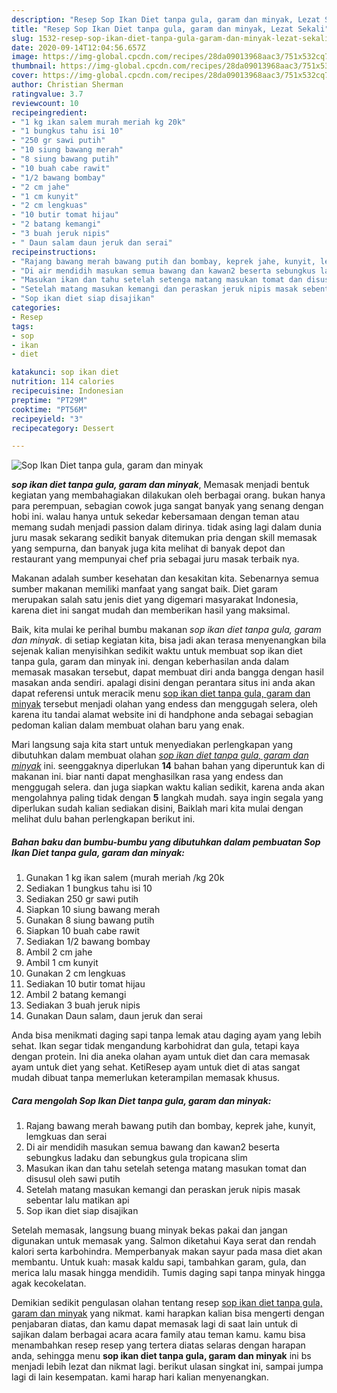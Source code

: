 ```yaml
---
description: "Resep Sop Ikan Diet tanpa gula, garam dan minyak, Lezat Sekali"
title: "Resep Sop Ikan Diet tanpa gula, garam dan minyak, Lezat Sekali"
slug: 1532-resep-sop-ikan-diet-tanpa-gula-garam-dan-minyak-lezat-sekali
date: 2020-09-14T12:04:56.657Z
image: https://img-global.cpcdn.com/recipes/28da09013968aac3/751x532cq70/sop-ikan-diet-tanpa-gula-garam-dan-minyak-foto-resep-utama.jpg
thumbnail: https://img-global.cpcdn.com/recipes/28da09013968aac3/751x532cq70/sop-ikan-diet-tanpa-gula-garam-dan-minyak-foto-resep-utama.jpg
cover: https://img-global.cpcdn.com/recipes/28da09013968aac3/751x532cq70/sop-ikan-diet-tanpa-gula-garam-dan-minyak-foto-resep-utama.jpg
author: Christian Sherman
ratingvalue: 3.7
reviewcount: 10
recipeingredient:
- "1 kg ikan salem murah meriah kg 20k"
- "1 bungkus tahu isi 10"
- "250 gr sawi putih"
- "10 siung bawang merah"
- "8 siung bawang putih"
- "10 buah cabe rawit"
- "1/2 bawang bombay"
- "2 cm jahe"
- "1 cm kunyit"
- "2 cm lengkuas"
- "10 butir tomat hijau"
- "2 batang kemangi"
- "3 buah jeruk nipis"
- " Daun salam daun jeruk dan serai"
recipeinstructions:
- "Rajang bawang merah bawang putih dan bombay, keprek jahe, kunyit, lemgkuas dan serai"
- "Di air mendidih masukan semua bawang dan kawan2 beserta sebungkus ladaku dan sebungkus gula tropicana slim"
- "Masukan ikan dan tahu setelah setenga matang masukan tomat dan disusul oleh sawi putih"
- "Setelah matang masukan kemangi dan peraskan jeruk nipis masak sebentar lalu matikan api"
- "Sop ikan diet siap disajikan"
categories:
- Resep
tags:
- sop
- ikan
- diet

katakunci: sop ikan diet 
nutrition: 114 calories
recipecuisine: Indonesian
preptime: "PT29M"
cooktime: "PT56M"
recipeyield: "3"
recipecategory: Dessert

---
```



![Sop Ikan Diet tanpa gula, garam dan minyak](https://img-global.cpcdn.com/recipes/28da09013968aac3/751x532cq70/sop-ikan-diet-tanpa-gula-garam-dan-minyak-foto-resep-utama.jpg)

<b><i>sop ikan diet tanpa gula, garam dan minyak</i></b>, Memasak menjadi bentuk kegiatan yang membahagiakan dilakukan oleh berbagai orang. bukan hanya para perempuan, sebagian cowok juga sangat banyak yang senang dengan hobi ini. walau hanya untuk sekedar kebersamaan dengan teman atau memang sudah menjadi passion dalam dirinya. tidak asing lagi dalam dunia juru masak sekarang sedikit banyak ditemukan pria dengan skill memasak yang sempurna, dan banyak juga kita melihat di banyak depot dan restaurant yang mempunyai chef pria sebagai juru masak terbaik nya.

Makanan adalah sumber kesehatan dan kesakitan kita. Sebenarnya semua sumber makanan memiliki manfaat yang sangat baik. Diet garam merupakan salah satu jenis diet yang digemari masyarakat Indonesia, karena diet ini sangat mudah dan memberikan hasil yang maksimal.

Baik, kita mulai ke perihal bumbu makanan <i>sop ikan diet tanpa gula, garam dan minyak</i>. di setiap kegiatan kita, bisa jadi akan terasa menyenangkan bila sejenak kalian menyisihkan sedikit waktu untuk membuat sop ikan diet tanpa gula, garam dan minyak ini. dengan keberhasilan anda dalam memasak masakan tersebut, dapat membuat diri anda bangga dengan hasil masakan anda sendiri. apalagi disini dengan perantara situs ini anda akan dapat referensi untuk meracik menu <u>sop ikan diet tanpa gula, garam dan minyak</u> tersebut menjadi olahan yang endess dan menggugah selera, oleh karena itu tandai alamat website ini di handphone anda sebagai sebagian pedoman kalian dalam membuat olahan baru yang enak.


Mari langsung saja kita start untuk menyediakan perlengkapan yang dibutuhkan dalam membuat olahan <u><i>sop ikan diet tanpa gula, garam dan minyak</i></u> ini. seenggaknya diperlukan <b>14</b> bahan bahan yang diperuntuk kan di makanan ini. biar nanti dapat menghasilkan rasa yang endess dan menggugah selera. dan juga siapkan waktu kalian sedikit, karena anda akan mengolahnya paling tidak dengan <b>5</b> langkah mudah. saya ingin segala yang diperlukan sudah kalian sediakan disini, Baiklah mari kita mulai dengan melihat dulu bahan perlengkapan berikut ini.

<!--inarticleads1-->

##### Bahan baku dan bumbu-bumbu yang dibutuhkan dalam pembuatan Sop Ikan Diet tanpa gula, garam dan minyak:

1. Gunakan 1 kg ikan salem (murah meriah /kg 20k
1. Sediakan 1 bungkus tahu isi 10
1. Sediakan 250 gr sawi putih
1. Siapkan 10 siung bawang merah
1. Gunakan 8 siung bawang putih
1. Siapkan 10 buah cabe rawit
1. Sediakan 1/2 bawang bombay
1. Ambil 2 cm jahe
1. Ambil 1 cm kunyit
1. Gunakan 2 cm lengkuas
1. Sediakan 10 butir tomat hijau
1. Ambil 2 batang kemangi
1. Sediakan 3 buah jeruk nipis
1. Gunakan  Daun salam, daun jeruk dan serai


Anda bisa menikmati daging sapi tanpa lemak atau daging ayam yang lebih sehat. Ikan segar tidak mengandung karbohidrat dan gula, tetapi kaya dengan protein. Ini dia aneka olahan ayam untuk diet dan cara memasak ayam untuk diet yang sehat. KetiResep ayam untuk diet di atas sangat mudah dibuat tanpa memerlukan keterampilan memasak khusus. 

<!--inarticleads2-->

##### Cara mengolah Sop Ikan Diet tanpa gula, garam dan minyak:

1. Rajang bawang merah bawang putih dan bombay, keprek jahe, kunyit, lemgkuas dan serai
1. Di air mendidih masukan semua bawang dan kawan2 beserta sebungkus ladaku dan sebungkus gula tropicana slim
1. Masukan ikan dan tahu setelah setenga matang masukan tomat dan disusul oleh sawi putih
1. Setelah matang masukan kemangi dan peraskan jeruk nipis masak sebentar lalu matikan api
1. Sop ikan diet siap disajikan


Setelah memasak, langsung buang minyak bekas pakai dan jangan digunakan untuk memasak yang. Salmon diketahui Kaya serat dan rendah kalori serta karbohindra. Memperbanyak makan sayur pada masa diet akan membantu. Untuk kuah: masak kaldu sapi, tambahkan garam, gula, dan merica lalu masak hingga mendidih. Tumis daging sapi tanpa minyak hingga agak kecokelatan. 

Demikian sedikit pengulasan olahan tentang resep <u>sop ikan diet tanpa gula, garam dan minyak</u> yang nikmat. kami harapkan kalian bisa mengerti dengan penjabaran diatas, dan kamu dapat memasak lagi di saat lain untuk di sajikan dalam berbagai acara acara family atau teman kamu. kamu bisa menambahkan resep resep yang tertera diatas selaras dengan harapan anda, sehingga menu <b>sop ikan diet tanpa gula, garam dan minyak</b> ini bs menjadi lebih lezat dan nikmat lagi. berikut ulasan singkat ini, sampai jumpa lagi di lain kesempatan. kami harap hari kalian menyenangkan.
